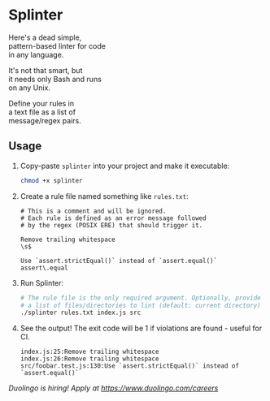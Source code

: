 # Splinter

Here's a dead simple,
<br>
pattern-based linter for code
<br>
in any language.

It's not that smart, but
<br>
it needs only Bash and runs
<br>
on any Unix.

Define your rules in
<br>
a text file as a list of
<br>
message/regex pairs.

## Usage

1. Copy-paste `splinter` into your project and make it executable:

    ```bash
    chmod +x splinter
    ```
1. Create a rule file named something like `rules.txt`:

    ```text
    # This is a comment and will be ignored.
    # Each rule is defined as an error message followed
    # by the regex (POSIX ERE) that should trigger it.

    Remove trailing whitespace
    \s$

    Use `assert.strictEqual()` instead of `assert.equal()`
    assert\.equal
    ```
1. Run Splinter:

    ```bash
    # The rule file is the only required argument. Optionally, provide
    # a list of files/directories to lint (default: current directory)
    ./splinter rules.txt index.js src
    ```
1. See the output! The exit code will be 1 if violations are found - useful for CI.

    ```text
    index.js:25:Remove trailing whitespace
    index.js:26:Remove trailing whitespace
    src/foobar.test.js:130:Use `assert.strictEqual()` instead of `assert.equal()`
    ```

_Duolingo is hiring! Apply at https://www.duolingo.com/careers_
